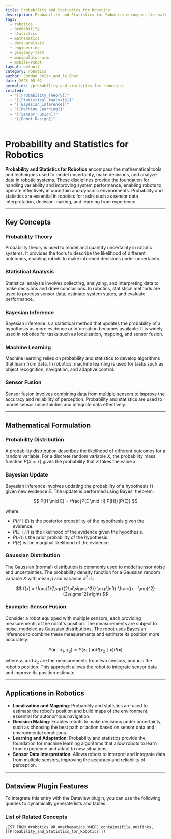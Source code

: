 ```yaml
---
title: Probability and Statistics for Robotics
description: Probability and Statistics for Robotics encompass the mathematical tools and techniques used to model uncertainty, make decisions, and analyze data in robotic systems, providing the foundation for handling variability and improving system performance.
tags:
  - robotics
  - probability
  - statistics
  - mathematics
  - data-analysis
  - engineering
  - glossary-term
  - manipulator-arm
  - mobile-robot
layout: default
category: robotics
author: Jordan_Smith_and_le_Chat
date: 2025-05-02
permalink: /probability_and_statistics_for_robotics/
related:
  - "[[Probability_Theory]]"
  - "[[Statistical_Analysis]]"
  - "[[Bayesian_Inference]]"
  - "[[Machine_Learning]]"
  - "[[Sensor_Fusion]]"
  - "[[Robot_Design]]"
---
```


# Probability and Statistics for Robotics

**Probability and Statistics for Robotics** encompass the mathematical tools and techniques used to model uncertainty, make decisions, and analyze data in robotic systems. These disciplines provide the foundation for handling variability and improving system performance, enabling robots to operate effectively in uncertain and dynamic environments. Probability and statistics are essential in robotics for tasks such as sensor data interpretation, decision-making, and learning from experience.

---

## Key Concepts

### Probability Theory

Probability theory is used to model and quantify uncertainty in robotic systems. It provides the tools to describe the likelihood of different outcomes, enabling robots to make informed decisions under uncertainty.

### Statistical Analysis

Statistical analysis involves collecting, analyzing, and interpreting data to make decisions and draw conclusions. In robotics, statistical methods are used to process sensor data, estimate system states, and evaluate performance.

### Bayesian Inference

Bayesian inference is a statistical method that updates the probability of a hypothesis as more evidence or information becomes available. It is widely used in robotics for tasks such as localization, mapping, and sensor fusion.

### Machine Learning

Machine learning relies on probability and statistics to develop algorithms that learn from data. In robotics, machine learning is used for tasks such as object recognition, navigation, and adaptive control.

### Sensor Fusion

Sensor fusion involves combining data from multiple sensors to improve the accuracy and reliability of perception. Probability and statistics are used to model sensor uncertainties and integrate data effectively.

---

## Mathematical Formulation

### Probability Distribution

A probability distribution describes the likelihood of different outcomes for a random variable. For a discrete random variable $X$, the probability mass function $P(X = x)$ gives the probability that $X$ takes the value $x$.

### Bayesian Update

Bayesian inference involves updating the probability of a hypothesis $H$ given new evidence $E$. The update is performed using Bayes' theorem:

$$
P(H \mid E) = \frac{P(E \mid H) P(H)}{P(E)}
$$

where:
- $P(H \mid E)$ is the posterior probability of the hypothesis given the evidence.
- $P(E \mid H)$ is the likelihood of the evidence given the hypothesis.
- $P(H)$ is the prior probability of the hypothesis.
- $P(E)$ is the marginal likelihood of the evidence.

### Gaussian Distribution

The Gaussian (normal) distribution is commonly used to model sensor noise and uncertainties. The probability density function for a Gaussian random variable $X$ with mean $\mu$ and variance $\sigma^2$ is:

$$
f(x) = \frac{1}{\sqrt{2\pi\sigma^2}} \exp\left(-\frac{(x - \mu)^2}{2\sigma^2}\right)
$$

### Example: Sensor Fusion

Consider a robot equipped with multiple sensors, each providing measurements of the robot's position. The measurements are subject to noise, modeled as Gaussian distributions. The robot uses Bayesian inference to combine these measurements and estimate its position more accurately:

$$
P(\mathbf{x} \mid \mathbf{z}_1, \mathbf{z}_2) \propto P(\mathbf{z}_1 \mid \mathbf{x}) P(\mathbf{z}_2 \mid \mathbf{x}) P(\mathbf{x})
$$

where $\mathbf{z}_1$ and $\mathbf{z}_2$ are the measurements from two sensors, and $\mathbf{x}$ is the robot's position. This approach allows the robot to integrate sensor data and improve its position estimate.

---

## Applications in Robotics

- **Localization and Mapping**: Probability and statistics are used to estimate the robot's position and build maps of the environment, essential for autonomous navigation.
- **Decision Making**: Enables robots to make decisions under uncertainty, such as choosing the best path or action based on sensor data and environmental conditions.
- **Learning and Adaptation**: Probability and statistics provide the foundation for machine learning algorithms that allow robots to learn from experience and adapt to new situations.
- **Sensor Data Interpretation**: Allows robots to interpret and integrate data from multiple sensors, improving the accuracy and reliability of perception.

---

## Dataview Plugin Features

To integrate this entry with the Dataview plugin, you can use the following queries to dynamically generate lists and tables:

### List of Related Concepts

```dataview
LIST FROM #robotics OR #mathematics WHERE contains(file.outlinks, [[Probability_and_Statistics_for_Robotics]])
